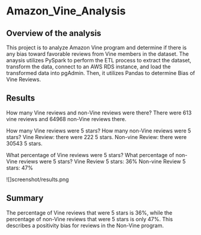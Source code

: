 # Amazon_Vine_Analysis
## Overview of the analysis
This project is to analyze Amazon Vine program and determine if there is any bias toward favorable reviews from Vine members in the dataset. The anaysis utilizes PySpark to perform the ETL process to extract the dataset, transform the data, connect to an AWS RDS instance, and load the transformed data into pgAdmin. Then, it utilizes Pandas to determine Bias of Vine Reviews. 

## Results 
How many Vine reviews and non-Vine reviews were there? 
There were 613 vine reviews and 64968 non-Vine reviews there.

How many Vine reviews were 5 stars? How many non-Vine reviews were 5 stars?
Vine Review: there were 222 5 stars.
Non-vine Review: there were 30543 5 stars.

What percentage of Vine reviews were 5 stars? What percentage of non-Vine reviews were 5 stars?
Vine Review 5 stars: 36% 
Non-vine Review 5 stars: 47% 

![]screenshot/results.png

## Summary 
The percentage of Vine reviews that were 5 stars is 36%, while the percentage of non-Vine reviews that were 5 stars is only 47%. This describes a positivity bias for reviews in the Non-Vine program.

